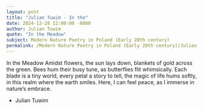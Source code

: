 ```yaml
---
layout: post
title: "Julian Tuwim - In the"
date: 2024-12-28 12:00:00 -0000
author: Julian Tuwim
quote: "In the Meadow"
subject: Modern Nature Poetry in Poland (Early 20th century)
permalink: /Modern Nature Poetry in Poland (Early 20th century)/Julian Tuwim/Julian Tuwim - In the
---
```


In the Meadow
Amidst flowers, the sun lays down,
blankets of gold across the green.
Bees hum their busy tune,
as butterflies flit whimsically.
Each blade is a tiny world,
every petal a story to tell,
the magic of life hums softly,
in this realm where the earth smiles.
Here, I can feel peace,
as I immerse in nature’s embrace.


- Julian Tuwim

